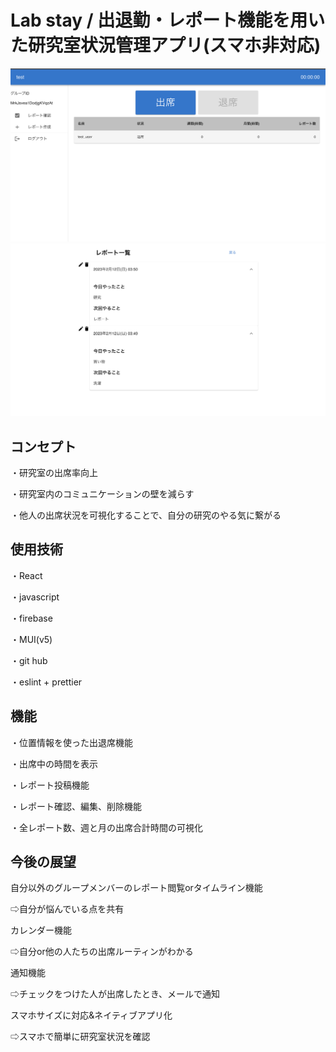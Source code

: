 # Lab stay /  出退勤・レポート機能を用いた研究室状況管理アプリ(スマホ非対応)
![main画面](https://github.com/keyanao/attendance/blob/master/asset/main.0a46822d540f4093ae56.jpg)
![レポート](https://github.com/keyanao/attendance/blob/master/asset/report.3f0807173f568c1be450.jpg)
## コンセプト
・研究室の出席率向上

・研究室内のコミュニケーションの壁を減らす

・他人の出席状況を可視化することで、自分の研究のやる気に繋がる
## 使用技術
・React

・javascript

・firebase

・MUI(v5)

・git hub

・eslint + prettier
## 機能
・位置情報を使った出退席機能

・出席中の時間を表示

・レポート投稿機能

・レポート確認、編集、削除機能

・全レポート数、週と月の出席合計時間の可視化
## 今後の展望
自分以外のグループメンバーのレポート閲覧orタイムライン機能

⇨自分が悩んでいる点を共有

カレンダー機能

⇨自分or他の人たちの出席ルーティンがわかる

通知機能

⇨チェックをつけた人が出席したとき、メールで通知

スマホサイズに対応&ネイティブアプリ化

⇨スマホで簡単に研究室状況を確認
